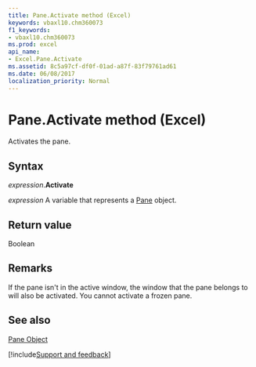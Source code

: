 ```yaml
---
title: Pane.Activate method (Excel)
keywords: vbaxl10.chm360073
f1_keywords:
- vbaxl10.chm360073
ms.prod: excel
api_name:
- Excel.Pane.Activate
ms.assetid: 8c5a97cf-df0f-01ad-a87f-83f79761ad61
ms.date: 06/08/2017
localization_priority: Normal
---
```



# Pane.Activate method (Excel)

Activates the pane. 


## Syntax

_expression_.**Activate**

_expression_ A variable that represents a [Pane](Excel.Pane.md) object.


## Return value

Boolean


## Remarks

If the pane isn't in the active window, the window that the pane belongs to will also be activated. You cannot activate a frozen pane.


## See also


[Pane Object](Excel.Pane.md)

[!include[Support and feedback](~/includes/feedback-boilerplate.md)]